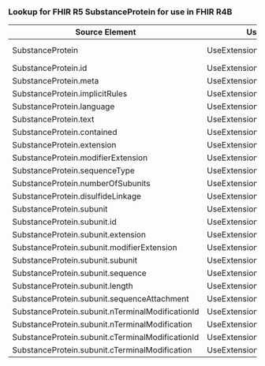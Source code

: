 ### Lookup for FHIR R5 SubstanceProtein for use in FHIR R4B

| Source Element | Usage | Target |
| -------------- | ----- | ------ |
| SubstanceProtein | UseExtension | http://hl7.org/fhir/5.0/StructureDefinition/extension-SubstanceProtein |
| SubstanceProtein.id | UseExtensionFromAncestor | - |
| SubstanceProtein.meta | UseExtensionFromAncestor | - |
| SubstanceProtein.implicitRules | UseExtensionFromAncestor | - |
| SubstanceProtein.language | UseExtensionFromAncestor | - |
| SubstanceProtein.text | UseExtensionFromAncestor | - |
| SubstanceProtein.contained | UseExtensionFromAncestor | - |
| SubstanceProtein.extension | UseExtensionFromAncestor | - |
| SubstanceProtein.modifierExtension | UseExtensionFromAncestor | - |
| SubstanceProtein.sequenceType | UseExtensionFromAncestor | - |
| SubstanceProtein.numberOfSubunits | UseExtensionFromAncestor | - |
| SubstanceProtein.disulfideLinkage | UseExtensionFromAncestor | - |
| SubstanceProtein.subunit | UseExtensionFromAncestor | - |
| SubstanceProtein.subunit.id | UseExtensionFromAncestor | - |
| SubstanceProtein.subunit.extension | UseExtensionFromAncestor | - |
| SubstanceProtein.subunit.modifierExtension | UseExtensionFromAncestor | - |
| SubstanceProtein.subunit.subunit | UseExtensionFromAncestor | - |
| SubstanceProtein.subunit.sequence | UseExtensionFromAncestor | - |
| SubstanceProtein.subunit.length | UseExtensionFromAncestor | - |
| SubstanceProtein.subunit.sequenceAttachment | UseExtensionFromAncestor | - |
| SubstanceProtein.subunit.nTerminalModificationId | UseExtensionFromAncestor | - |
| SubstanceProtein.subunit.nTerminalModification | UseExtensionFromAncestor | - |
| SubstanceProtein.subunit.cTerminalModificationId | UseExtensionFromAncestor | - |
| SubstanceProtein.subunit.cTerminalModification | UseExtensionFromAncestor | - |
